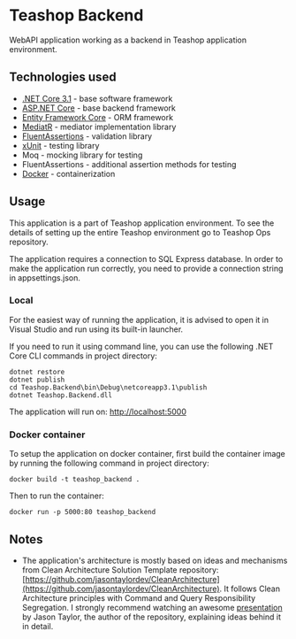 # Teashop Backend

WebAPI application working as a backend in Teashop application environment.

## Technologies used
- [.NET Core 3.1](https://dotnet.microsoft.com/download/dotnet-core/3.1) - base software framework
- [ASP.NET Core](https://docs.microsoft.com/en-us/aspnet/core/?view=aspnetcore-3.1) - base backend framework
- [Entity Framework Core](https://docs.microsoft.com/en-us/ef/core/) - ORM framework
- [MediatR](https://github.com/jbogard/MediatR) - mediator implementation library
- [FluentAssertions](https://fluentvalidation.net/) - validation library
- [xUnit](https://xunit.net/) - testing library
- Moq - mocking library for testing
- FluentAssertions - additional assertion methods for testing
- [Docker](https://www.docker.com/) - containerization

## Usage

This application is a part of Teashop application environment. To see the details of setting up the entire Teashop environment go to Teashop Ops repository.

The application requires a connection to SQL Express database. In order to make the application run correctly, you need to provide a connection string in appsettings.json.

### Local

For the easiest way of running the application, it is advised to open it in Visual Studio and run using its built-in launcher.

If you need to run it using command line, you can use the following .NET Core CLI commands in project directory:

```
dotnet restore
dotnet publish
cd Teashop.Backend\bin\Debug\netcoreapp3.1\publish
dotnet Teashop.Backend.dll
```

The application will run on: [http://localhost:5000](http://localhost:5000)

### Docker container

To setup the application on docker container, first build the container image by running the following command in project directory:

```
docker build -t teashop_backend .
```

Then to run the container:

```
docker run -p 5000:80 teashop_backend
```

## Notes
- The application's architecture is mostly based on ideas and mechanisms from Clean Architecture Solution Template repository: [https://github.com/jasontaylordev/CleanArchitecture](https://github.com/jasontaylordev/CleanArchitecture). It follows Clean Architecture principles with Command and Query Responsibility Segregation. I strongly recommend watching an awesome [presentation](https://www.youtube.com/watch?v=dK4Yb6-LxAk) by Jason Taylor, the author of the repository, explaining ideas behind it in detail.